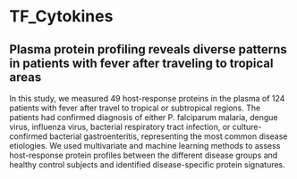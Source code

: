 # TF_Cytokines

## Plasma protein profiling reveals diverse patterns in patients with fever after traveling to tropical areas


In this study, we measured 49 host-response proteins in the plasma of 124 patients with fever after travel to tropical or subtropical regions. The patients had confirmed diagnosis of either P. falciparum malaria, dengue virus, influenza virus, bacterial respiratory tract infection, or culture-confirmed bacterial gastroenteritis, representing the most common disease etiologies. We used multivariate and machine learning methods to assess host-response protein profiles between the different disease groups and healthy control subjects and identified disease-specific protein signatures.
